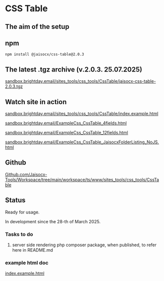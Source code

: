 # CSS Table

## The aim of the setup


## npm

```
npm install @jaisocx/css-table@2.0.3
```




## The latest .tgz archive (v.2.0.3. 25.07.2025)

[sandbox.brightday.email/sites_tools/css_tools/CssTable/jaisocx-css-table-2.0.3.tgz](https://sandbox.brightday.email/sites_tools/css_tools/CssTable/jaisocx-css-table-2.0.3.tgz)



## Watch site in action

[sandbox.brightday.email/sites_tools/css_tools/CssTable/index.example.html](https://sandbox.brightday.email/sites_tools/css_tools/CssTable/index.example.html)

[sandbox.brightday.email/ExampleCss_CssTable_4fields.html](https://sandbox.brightday.email/ExampleCss_CssTable_4fields.html)

[sandbox.brightday.email/ExampleCss_CssTable_12fields.html](https://sandbox.brightday.email/ExampleCss_CssTable_12fields.html)

[sandbox.brightday.email/ExampleCss_CssTable_JaisocxFolderListing_NoJS.html](https://sandbox.brightday.email/ExampleCss_CssTable_JaisocxFolderListing_NoJS.html)




## Github

[Github.com/Jaisocx-Tools/Workspace/tree/main/workspace/ts/www/sites_tools/css_tools/CssTable](https://github.com/Jaisocx-Tools/Workspace/tree/main/workspace/ts/www/sites_tools/css_tools/CssTable)


## Status
Ready for usage.

In development since the 28-th of March 2025.




### Tasks to do

1. server side rendering php composer package, when published, to refer here in README.md




### example html doc

[index.example.html](./index.example.html)



